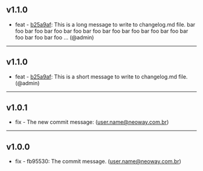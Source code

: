 
## v1.1.0
- feat - [b25a9af](https://gitlab.com/dataplatform/test/commit/b25a9af78c30de0d03ca2ee6d18c66bbc4804395): This is a long message to write to changelog.md file. bar foo bar foo bar foo bar foo bar foo bar foo bar foo bar foo bar foo bar foo bar foo bar foo ... (@admin)
---


## v1.1.0
- feat - [b25a9af](https://gitlab.com/dataplatform/test/commit/b25a9af78c30de0d03ca2ee6d18c66bbc4804395): This is a short message to write to changelog.md file. (@admin)
---

## v1.0.1
- fix - The new commit message:  (user.name@neoway.com.br)
---

## v1.0.0
- fix - fb95530: The commit message. (user.name@neoway.com.br)
